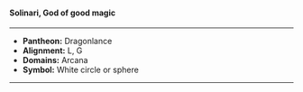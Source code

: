 #### Solinari, God of good magic
___

- **Pantheon:** Dragonlance
- **Alignment:** L, G
- **Domains:** Arcana
- **Symbol:** White circle or sphere
___
